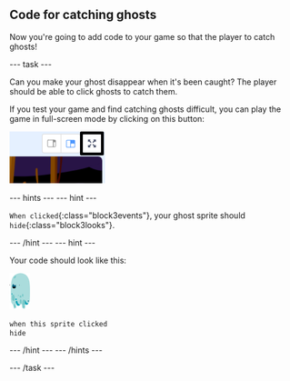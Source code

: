 ## Code for catching ghosts

Now you're going to add code to your game so that the player to catch ghosts!

\--- task \---

Can you make your ghost disappear when it's been caught? The player should be able to click ghosts to catch them.

If you test your game and find catching ghosts difficult, you can play the game in full-screen mode by clicking on this button:

![screenshot](images/ghost-fullscreen-annotated.png)

\--- hints \--- \--- hint \---

`When clicked`{:class="block3events"}, your ghost sprite should `hide`{:class="block3looks"}.

\--- /hint \--- \--- hint \---

Your code should look like this:

![ghost-sprite](images/ghost-sprite.png)

```blocks3
when this sprite clicked
hide
```

\--- /hint \--- \--- /hints \---

\--- /task \---